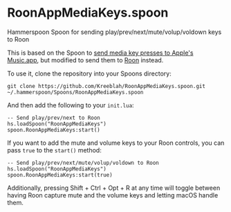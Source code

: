 # RoonAppMediaKeys.spoon
Hammerspoon Spoon for sending play/prev/next/mute/volup/voldown keys to Roon

This is based on the Spoon to [send media key presses to Apple's Music.app](https://github.com/Hammerspoon/Spoons/tree/master/Source/MusicAppMediaFix.spoon), but modified to send them to [Roon](https://roon.app) instead.

To use it, clone the repository into your Spoons directory:

```
git clone https://github.com/Kreeblah/RoonAppMediaKeys.spoon.git ~/.hammerspoon/Spoons/RoonAppMediaKeys.spoon
```

And then add the following to your `init.lua`:

```
-- Send play/prev/next to Roon
hs.loadSpoon("RoonAppMediaKeys")
spoon.RoonAppMediaKeys:start()
```

If you want to add the mute and volume keys to your Roon controls, you can pass `true` to the `start()` method:

```
-- Send play/prev/next/mute/volup/voldown to Roon
hs.loadSpoon("RoonAppMediaKeys")
spoon.RoonAppMediaKeys:start(true)
```

Additionally, pressing Shift + Ctrl + Opt + R at any time  will toggle between having Roon capture mute and the volume keys and letting macOS handle them.